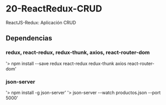 # 20-ReactRedux-CRUD
ReactJS-Redux: Aplicación CRUD

## Dependencias

### redux, react-redux, redux-thunk, axios, react-router-dom
'> npm install --save redux react-redux redux-thunk axios react-router-dom'

### json-server
'> npm install -g json-server'
'> json-server --watch productos.json --port 5000'